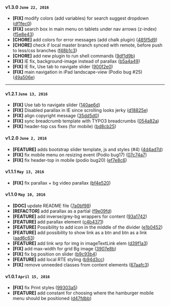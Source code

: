 
#### v1.3.0 `June 22, 2016`
- **[FIX]** modify colors (add variables) for search suggest dropdown ([df1fec0](https://github.com/t3kit/felayout_t3kit/commit/df1fec0))
- **[FIX]** search box in main menu on tablets under nav arrows (z-index) ([f5e8e43](https://github.com/t3kit/felayout_t3kit/commit/f5e8e43))
- **[CHORE]** add colors for error messages (add chalk plugin) ([485f5d9](https://github.com/t3kit/felayout_t3kit/commit/485f5d9))
- **[CHORE]** check if local master branch synced with remote, before push to less/css branches ([f48b1c3](https://github.com/t3kit/felayout_t3kit/commit/f48b1c3))
- **[CHORE]** add new plugin to run shell commands ([9df1d9b](https://github.com/t3kit/felayout_t3kit/commit/9df1d9b))
- **[FIX]** IE fix, background-image instead of parallax ([b5a4a49](https://github.com/t3kit/felayout_t3kit/commit/b5a4a49))
- **[FIX]** IE fix, Use tab to navigate slider ([900f2e0](https://github.com/t3kit/felayout_t3kit/commit/900f2e0))
- **[FIX]** main navigation in iPad landscape-view (Podio bug #25) ([49a506e](https://github.com/t3kit/felayout_t3kit/commit/49a506e))

***
#### v1.2.1 `June 13, 2016`
- **[FIX]** Use tab to navigate slider ([140ae6d](https://github.com/t3kit/felayout_t3kit/commit/140ae6d))
- **[FIX]** Disabled parallax in IE since scrolling looks jerky ([d18825e](https://github.com/t3kit/felayout_t3kit/commit/d18825e))
- **[FIX]** align copyright message ([35dd5d0](https://github.com/t3kit/felayout_t3kit/commit/35dd5d0))
- **[FIX]** sync breadcrumb template with TYPO3 breadcrumbs ([054a82a](https://github.com/t3kit/felayout_t3kit/commit/054a82a))
- **[FIX]** header-top css fixes (for mobile) ([bd8cb25](https://github.com/t3kit/felayout_t3kit/commit/bd8cb25))

#### v1.2.0 `June 2, 2016`
- **[FEATURE]** adds bootstrap slider template, js and styles (#4) ([4d4ad7d](https://github.com/t3kit/felayout_t3kit/commit/4d4ad7d))
- **[FIX]** fix mobile menu on resizing event (Podio bug17) ([07c74a7](https://github.com/t3kit/felayout_t3kit/commit/07c74a7))
- **[FIX]** fix header-top in mobile (podio bug20) ([ef7e8c6](https://github.com/t3kit/felayout_t3kit/commit/ef7e8c6))

#### v1.1.1 `May 13, 2016`
- **[FIX]** fix parallax + bg video parallax ([bf4e520](https://github.com/t3kit/felayout_t3kit/commit/bf4e520))

#### v1.1.0 `May 10, 2016`
- **[DOC]** update README file ([7a0bf98](https://github.com/t3kit/felayout_t3kit/commit/7a0bf98))
- **[REFACTOR]** add parallax as a partial ([f9e09fd](https://github.com/t3kit/felayout_t3kit/commit/f9e09fd))
- **[FEATURE]** add inverse/grey-bg wrappers for content ([93a1742](https://github.com/t3kit/felayout_t3kit/commit/93a1742))
- **[FEATURE]** add parallax element ([c4b4371](https://github.com/t3kit/felayout_t3kit/commit/c4b4371))
- **[FEATURE]** Possibility to add icon in the middle of the divider ([e1b0452](https://github.com/t3kit/felayout_t3kit/commit/e1b0452))
- **[FEATURE]** add possibility to show link as a btn and btn as a link ([aad6c63](https://github.com/t3kit/felayout_t3kit/commit/aad6c63))
- **[FEATURE]** add link wrp for img in imageTextLink elem ([d39f1a3](https://github.com/t3kit/felayout_t3kit/commit/d39f1a3))
- **[FIX]** add max-width for grid Bg image ([3907e8b](https://github.com/t3kit/felayout_t3kit/commit/3907e8b))
- **[FIX]** fix bg position on slider ([b9c93b4](https://github.com/t3kit/felayout_t3kit/commit/b9c93b4))
- **[FEATURE]** add local RTE styling ([b94d3cc](https://github.com/t3kit/felayout_t3kit/commit/b94d3cc))
- **[FIX]** remove unneeded classes from content elements ([67aafc3](https://github.com/t3kit/felayout_t3kit/commit/67aafc3))

#### v1.0.1 `April 15, 2016`
- **[FIX]** fix Print styles ([99303a5](https://github.com/t3kit/felayout_t3kit/commit/99303a5))
- **[FEATURE]** add constant for choosing where the hamburger mobile menu should be positioned ([d47fdbb](https://github.com/t3kit/felayout_t3kit/commit/d47fdbb))

